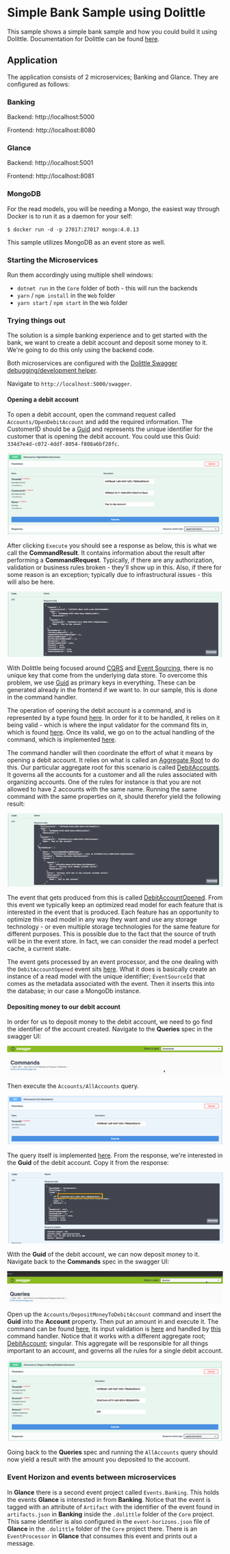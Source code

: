 # Simple Bank Sample using Dolittle

This sample shows a simple bank sample and how you could build it using
Dolittle. Documentation for Dolittle can be found [here](https://dolittle.io).

## Application

The application consists of 2 microservices; Banking and Glance. They are configured as follows:

### Banking

Backend: http://localhost:5000

Frontend: http://localhost:8080

### Glance

Backend: http://localhost:5001

Frontend: http://localhost:8081

### MongoDB

For the read models, you will be needing a Mongo, the easiest way through Docker is to run
it as a daemon for your self:

```shell
$ docker run -d -p 27017:27017 mongo:4.0.13
```

This sample utilizes MongoDB as an event store as well.

### Starting the Microservices

Run them accordingly using multiple shell windows:

- `dotnet run` in the `Core` folder of both - this will run the backends
- `yarn` / `npm install` in the `Web` folder
- `yarn start` / `npm start` in the `Web` folder

### Trying things out

The solution is a simple banking experience and to get started with the bank, we want to
create a debit account and deposit some money to it. We're going to do this only using the
backend code.

Both microservices are configured with the [Dolittle Swagger debugging/development helper](https://dolittle.io/interaction/aspnetcore/aspnetcore-debugging-swagger/).

Navigate to `http://localhost:5000/swagger`.

#### Opening a debit account

To open a debit account, open the command request called `Accounts/OpenDebitAccount` and add the
required information. The CustomerID should be a [Guid](https://guidgenerator.com) and represents
the unique identifier for the customer that is opening the debit account.
You could use this Guid: `334d7e4d-c072-4ddf-8054-f808a6bf20fc`.

![](Images/open_debit_account.png)

After clicking `Execute` you should see a response as below, this is what we call the **CommandResult**.
It contains information about the result after performing a **CommandRequest**. Typically, if there are
any authorization, validation or business rules broken - they'll show up in this. Also, if there for
some reason is an exception; typically due to infrastructural issues - this will also be here.

![](Images/open_debit_account_response.png)

With Dolittle being focused around [CQRS](https://www.martinfowler.com/bliki/CQRS.html) and
[Event Sourcing](https://martinfowler.com/eaaDev/EventSourcing.html), there is no unique key that
come from the underlying data store. To overcome this problem, we use [Guid](https://en.wikipedia.org/wiki/Universally_unique_identifier)
as primary keys in everything. These can be generated already in the frontend if we want to.
In our sample, this is done in the command handler.

The operation of opening the debit account is a command, and is represented by a type found
[here](./Source/Banking/Domain/Accounts/OpenDebitAccount.cs). In order for it to be handled,
it relies on it being valid - which is where the input validator for the command fits in, which
is found [here](./Source/Banking/Domain/Accounts/OpenDebitAccountInputValidation.cs).
Once its valid, we go on to the actual handling of the command, which is implemented [here](./Source/Banking/Domain/Accounts/DebitAccountsCommandHandlers.cs).

The command handler will then coordinate the effort of what it means by opening a debit account.
It relies on what is called an [Aggregate Root](https://www.martinfowler.com/bliki/DDD_Aggregate.html)
to do this. Our particular aggregate root for this scenario is called [DebitAccounts](./Source/Bankning/Domain/Accounts/DebitAccounts.cs).
It governs all the accounts for a customer and all the rules associated with organizing accounts.
One of the rules for instance is that you are not allowed to have 2 accounts with the same name.
Running the same command with the same properties on it, should therefor yield the following result:

![](Images/open_debit_account_broken_rules.png)

The event that gets produced from this is called [DebitAccountOpened](./Source/Banking/Events/Accounts/DebitAccountOpened.cs).
From this event we typically keep an optimized read model for each feature that is interested in
the event that is produced. Each feature has an opportunity to optimize this read model in any way they
want and use any storage technology - or even multiple storage technologies for the same feature for
different purposes. This is possible due to the fact that the source of truth will be in the event store.
In fact, we can consider the read model a perfect cache, a current state.

The event gets processed by an event processor, and the one dealing with the `DebitAccountOpened` event
sits [here](./Source/Banking/Read/Accounts/AccountEventProcessors.cs). What it does is basically create an instance
of a read model with the unique identifier; `EventSourceId` that comes as the metadata associated with
the event. Then it inserts this into the database; in our case a MongoDb instance.

#### Depositing money to our debit account

In order for us to deposit money to the debit account, we need to go find the identifier of the
account created. Navigate to the **Queries** spec in the swagger UI:

![](Images/select_queries.gif)

Then execute the `Accounts/AllAccounts` query.

![](Images/all_accounts_query.png)

The query itself is implemented [here](./Source/Banking/Read/Accounts/AllAccounts.cs).
From the response, we're interested in the **Guid** of the debit account.
Copy it from the response:

![](Images/all_accounts_query_result.png)

With the **Guid** of the debit account, we can now deposit money to it.
Navigate back to the **Commands** spec in the swagger UI:

![](Images/select_commands.gif)

Open up the `Accounts/DepositMoneyToDebitAccount` command and insert the **Guid**
into the **Account** property. Then put an amount in and execute it.
The command can be found [here](./Source/Banking/Domain/Accounts/DepositMoneyToDebitAccount.cs),
its input validation is [here](./Source/Banking/Domain/Accounts/DepositMoneyToDebitAccountInputValidation.cs)
and handled by [this](./Source/Banking/Domain/Accounts/DebitAccountCommandHandler.cs) command handler.
Notice that it works with a different aggregate root; [DebitAccount](./Source/Banking/Domain/Accounts/DebitAccount.cs);
singular. This aggregate will be responsible for all things important to an account, and governs
all the rules for a single debit account.

![](Images/deposit_money_to_debit_account.png)

Going back to the **Queries** spec and running the `AllAccounts` query should now
yield a result with the amount you deposited to the account.

### Event Horizon and events between microservices

In **Glance** there is a second event project called `Events.Banking`.
This holds the events **Glance** is interested in from **Banking**.
Notice that the event is tagged with an attribute of `Artifact` with
the identifier of the event found in `artifacts.json` in **Banking**
inside the `.dolittle` folder of the `Core` project.
This same identifier is also configured in the `event-horizons.json`
file of **Glance** in the `.dolittle` folder of the `Core` project there.
There is an `EventProcessor` in **Glance** that consumes this event and
prints out a message.

